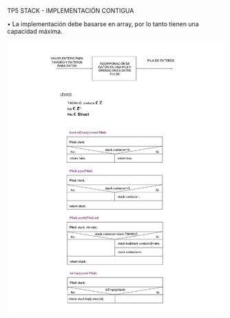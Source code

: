 ﻿TP5 STACK - IMPLEMENTACIÓN CONTIGUA

• La implementación debe basarse en array, por lo tanto tienen una capacidad
máxima.

![](https://github.com/Yamil2017/AED/blob/master/images/ReadmeStackCont.jpg)
